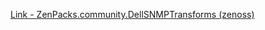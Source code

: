 [Link - ZenPacks.community.DellSNMPTransforms (zenoss)](https://github.com/zenoss/ZenPacks.community.DellSNMPTransforms)
